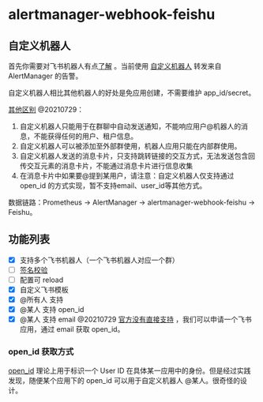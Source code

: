 # alertmanager-webhook-feishu

## 自定义机器人

首先你需要对飞书机器人有点[了解](https://open.feishu.cn/document/ukTMukTMukTM/uATM04CMxQjLwEDN) 。当前使用 [自定义机器人](https://open.feishu.cn/document/ukTMukTMukTM/ucTM5YjL3ETO24yNxkjN) 转发来自 AlertManager 的告警。

自定义机器人相比其他机器人的好处是免应用创建，不需要维护 app_id/secret。

[其他区别](https://open.feishu.cn/document/ukTMukTMukTM/ucTM5YjL3ETO24yNxkjN) @20210729：

1. 自定义机器人只能用于在群聊中自动发送通知，不能响应用户@机器人的消息，不能获得任何的用户、租户信息。 
2. 自定义机器人可以被添加至外部群使用，机器人应用只能在内部群使用。
3. 自定义机器人发送的消息卡片，只支持跳转链接的交互方式，无法发送包含回传交互元素的消息卡片，不能通过消息卡片进行信息收集
4. 在消息卡片中如果要@提到某用户，请注意：自定义机器人仅支持通过 open_id 的方式实现，暂不支持email、user_id等其他方式。

数据链路：Prometheus -> AlertManager -> alertmanager-webhook-feishu -> Feishu。

## 功能列表

- [x] 支持多个飞书机器人（一个飞书机器人对应一个群）
- [ ] [签名校验](https://open.feishu.cn/document/ukTMukTMukTM/ucTM5YjL3ETO24yNxkjN#348211be)
- [ ] 配置可 reload
- [x] 自定义飞书模板
- [x] @所有人 支持
- [x] @某人 支持 open_id
- [x] @某人 支持 email  @20210729 [官方没有直接支持](https://open.feishu.cn/document/ukTMukTMukTM/ucTM5YjL3ETO24yNxkjN#4996824a) ，我们可以申请一个飞书应用，通过 email 获取 open_id。

### open_id 获取方式

[open_id](https://open.feishu.cn/document/home/user-identity-introduction/open-id) 理论上用于标识一个 User ID 在具体某一应用中的身份。但是经过实践发现，随便某个应用下的 open_id 可以用于自定义机器人 @某人。很奇怪的设计。



